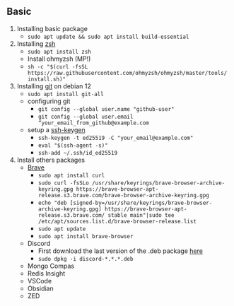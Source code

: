 ## Basic
1. Installing basic package
    - `sudo apt update && sudo apt install build-essential`
2. Installing [zsh](https://github.com/ohmyzsh/ohmyzsh/wiki/Installing-ZSH)
    - `sudo apt install zsh`
    - Install ohmyzsh (MP!)
    - `sh -c "$(curl -fsSL https://raw.githubusercontent.com/ohmyzsh/ohmyzsh/master/tools/install.sh)"`
3. Installing [git](https://git-scm.com/book/en/v2/Getting-Started-Installing-Git) on debian 12
    - `sudo apt install git-all`
    - configuring git
        - `git config --global user.name "github-user"`
        - `git config --global user.email “your_email_from_github@example.com`
    - setup a [ssh-keygen](https://docs.github.com/en/authentication/connecting-to-github-with-ssh/generating-a-new-ssh-key-and-adding-it-to-the-ssh-agent)
      - `ssh-keygen -t ed25519 -C "your_email@example.com"`
      - `eval "$(ssh-agent -s)"`
      - `ssh-add ~/.ssh/id_ed25519`
4. Install others packages
    - [Brave](https://brave.com/linux/)
      - `sudo apt install curl`
      - `sudo curl -fsSLo /usr/share/keyrings/brave-browser-archive-keyring.gpg https://brave-browser-apt-release.s3.brave.com/brave-browser-archive-keyring.gpg`
      - `echo "deb [signed-by=/usr/share/keyrings/brave-browser-archive-keyring.gpg] https://brave-browser-apt-release.s3.brave.com/ stable main"|sudo tee /etc/apt/sources.list.d/brave-browser-release.list`
      - `sudo apt update`
      - `sudo apt install brave-browser`
    - Discord
      - First download the last version of the .deb package [here](https://discord.com/download?linux)
      - `sudo dpkg -i discord-*.*.*.deb`
    - Mongo Compas
    - Redis Insight
    - VSCode
    - Obsidian
    - ZED
